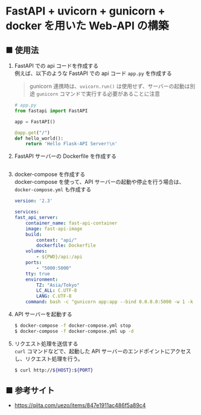 # FastAPI + uvicorn + gunicorn + docker を用いた Web-API の構築

## ■ 使用法
    
1. FastAPI での api コードを作成する<br>
    例えば、以下のような FastAPI での api コード `app.py` を作成する

    > gunicorn 連携時は、`uvicorn.run()` は使用せず、サーバーの起動は別途 `gunicorn` コマンドで実行する必要があることに注意

    ```python
    # app.py
    from fastapi import FastAPI

    app = FastAPI()

    @app.get("/")
    def hello_world():
        return 'Hello Flask-API Server!\n'
    ```

1. FastAPI サーバーの Dockerfile を作成する<br>
    ```dockerfile

    ```

1. docker-compose を作成する<br>
    docker-compose を使って、API サーバーの起動や停止を行う場合は、`docker-compose.yml` も作成する
    ```yml
    version: '2.3'

    services:
    fast_api_server:
        container_name: fast-api-container
        image: fast-api-image
        build:
            context: "api/"
            dockerfile: Dockerfile
        volumes:
            - ${PWD}/api:/api
        ports:
            - "5000:5000"
        tty: true
        environment:
            TZ: "Asia/Tokyo"
            LC_ALL: C.UTF-8
            LANG: C.UTF-8
        command: bash -c "gunicorn app:app --bind 0.0.0.0:5000 -w 1 -k uvicorn.workers.UvicornWorker --reload"
    ```

1. API サーバーを起動する
    ```sh
    $ docker-compose -f docker-compose.yml stop
    $ docker-compose -f docker-compose.yml up -d
    ```

1. リクエスト処理を送信する<br>
    `curl` コマンドなどで、起動した API サーバーのエンドポイントにアクセスし、リクエスト処理を行う。    
    ```sh
    $ curl http://${HOST}:${PORT}
    ```



## ■ 参考サイト

- https://qiita.com/uezo/items/847e1911ac486f5a89c4